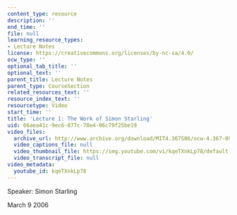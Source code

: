 ```yaml
---
content_type: resource
description: ''
end_time: ''
file: null
learning_resource_types:
- Lecture Notes
license: https://creativecommons.org/licenses/by-nc-sa/4.0/
ocw_type: ''
optional_tab_title: ''
optional_text: ''
parent_title: Lecture Notes
parent_type: CourseSection
related_resources_text: ''
resource_index_text: ''
resourcetype: Video
start_time: ''
title: 'Lecture 1: The Work of Simon Starling'
uid: 66aea41c-9ec6-877c-70e4-06c79f25be19
video_files:
  archive_url: http://www.archive.org/download/MIT4.367S06/ocw-4.367-09mar2006_300K.mp4
  video_captions_file: null
  video_thumbnail_file: https://img.youtube.com/vi/kqeTXnkLp78/default.jpg
  video_transcript_file: null
video_metadata:
  youtube_id: kqeTXnkLp78
---
```


Speaker: Simon Starling

March 9 2006

